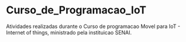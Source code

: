# Curso_de_Programacao_IoT
Atividades realizadas durante o Curso de programacao Movel para IoT - Internet of things, ministrado pela instituicao SENAI.
